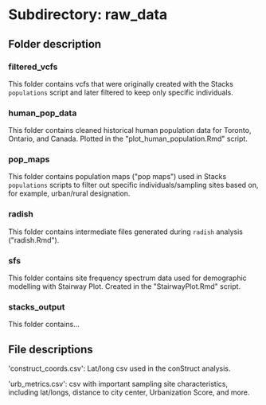 # Subdirectory: raw_data

## Folder description

### filtered_vcfs

This folder contains vcfs that were originally created with the Stacks `populations` script and later filtered to keep only specific individuals.

### human_pop_data

This folder contains cleaned historical human population data for Toronto, Ontario, and Canada. Plotted in the "plot_human_population.Rmd" script.

### pop_maps

This folder contains population maps ("pop maps") used in Stacks `populations` scripts to filter out specific individuals/sampling sites based on, for example, urban/rural designation.

### radish

This folder contains intermediate files generated during `radish` analysis ("radish.Rmd").

### sfs

This folder contains site frequency spectrum data used for demographic modelling with Stairway Plot. Created in the "StairwayPlot.Rmd" script.

### stacks_output

This folder contains...

## File descriptions

'construct_coords.csv': Lat/long csv used in the conStruct analysis.

'urb_metrics.csv': csv with important sampling site characteristics, including lat/longs, distance to city center, Urbanization Score, and more.